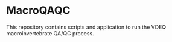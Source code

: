 # MacroQAQC
This repository contains scripts and application to run the VDEQ macroinvertebrate QA/QC process. 
